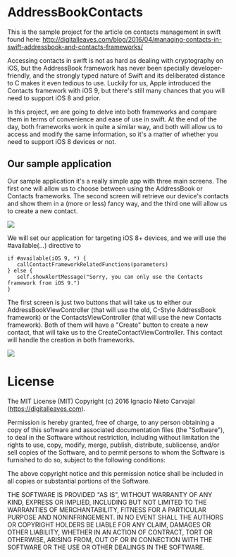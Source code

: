 # AddressBookContacts

This is the sample project for the article on contacts management in swift found here: http://digitalleaves.com/blog/2016/04/managing-contacts-in-swift-addressbook-and-contacts-frameworks/

Accessing contacts in swift is not as hard as dealing with cryptography on iOS, but the AddressBook framework has never been specially developer-friendly, and the strongly typed nature of Swift and its deliberated distance to C makes it even tedious to use. Luckily for us, Apple introduced the Contacts framework with iOS 9, but there's still many chances that you will need to support iOS 8 and prior.

In this project, we are going to delve into both frameworks and compare them in terms of convenience and ease of use in swift. At the end of the day, both frameworks work in quite a similar way, and both will allow us to access and modify the same information, so it's a matter of whether you need to support iOS 8 devices or not.

## Our sample application

Our sample application it's a really simple app with three main screens. The first one will allow us to choose between using the AddressBook or Contacts frameworks. The second screen will retrieve our device's contacts and show them in a (more or less) fancy way, and the third one will allow us to create a new contact.

![](http://digitalleaves.com/blog/wp-content/uploads/2016/04/contactsApp.jpg)

We will set our application for targeting iOS 8+ devices, and we will use the #available(...) directive to

```
if #available(iOS 9, *) {
   callContactFrameworkRelatedFunctions(parameters)
} else {
   self.showAlertMessage("Sorry, you can only use the Contacts framework from iOS 9.")
}
```

The first screen is just two buttons that will take us to either our AddressBookViewController (that will use the old, C-Style AddressBook framework) or the ContactsViewController (that will use the new Contacts framework). Both of them will have a "Create" button to create a new contact, that will take us to the CreateContactViewController. This contact will handle the creation in both frameworks.

![](http://digitalleaves.com/blog/wp-content/uploads/2016/04/appStructure-1024x524.png)

# License
The MIT License (MIT)
Copyright (c) 2016 Ignacio Nieto Carvajal (https://digitalleaves.com).

Permission is hereby granted, free of charge, to any person obtaining a copy of this software and associated documentation files (the "Software"), to deal in the Software without restriction, including without limitation the rights to use, copy, modify, merge, publish, distribute, sublicense, and/or sell copies of the Software, and to permit persons to whom the Software is furnished to do so, subject to the following conditions:

The above copyright notice and this permission notice shall be included in all copies or substantial portions of the Software.

THE SOFTWARE IS PROVIDED "AS IS", WITHOUT WARRANTY OF ANY KIND, EXPRESS OR IMPLIED, INCLUDING BUT NOT LIMITED TO THE WARRANTIES OF MERCHANTABILITY, FITNESS FOR A PARTICULAR PURPOSE AND NONINFRINGEMENT. IN NO EVENT SHALL THE AUTHORS OR COPYRIGHT HOLDERS BE LIABLE FOR ANY CLAIM, DAMAGES OR OTHER LIABILITY, WHETHER IN AN ACTION OF CONTRACT, TORT OR OTHERWISE, ARISING FROM, OUT OF OR IN CONNECTION WITH THE SOFTWARE OR THE USE OR OTHER DEALINGS IN THE SOFTWARE.
